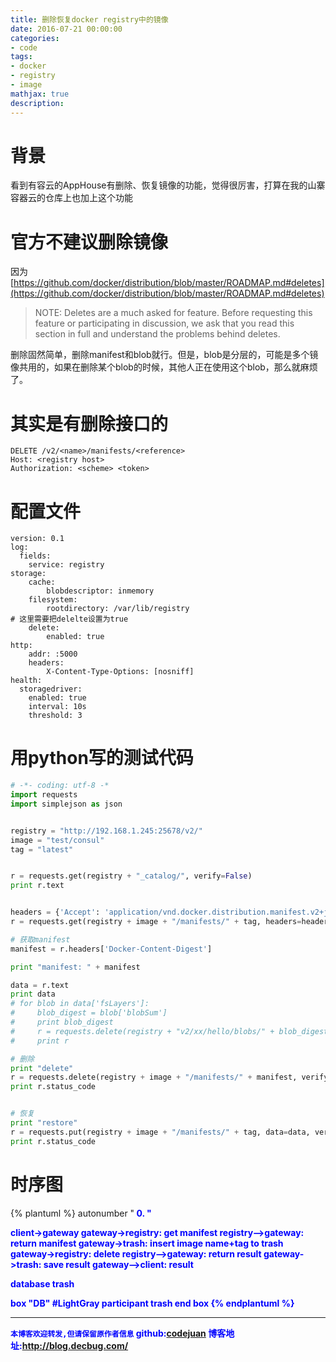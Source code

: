 ```yaml
---
title: 删除恢复docker registry中的镜像
date: 2016-07-21 00:00:00
categories:
- code
tags: 
- docker
- registry
- image
mathjax: true
description: 
---
```

# 背景
看到有容云的AppHouse有删除、恢复镜像的功能，觉得很厉害，打算在我的山寨容器云的仓库上也加上这个功能

<!--more-->


# 官方不建议删除镜像
因为[https://github.com/docker/distribution/blob/master/ROADMAP.md#deletes](https://github.com/docker/distribution/blob/master/ROADMAP.md#deletes)

> NOTE: Deletes are a much asked for feature. Before requesting this feature or participating in discussion, we ask that you read this section in full and understand the problems behind deletes.

删除固然简单，删除manifest和blob就行。但是，blob是分层的，可能是多个镜像共用的，如果在删除某个blob的时候，其他人正在使用这个blob，那么就麻烦了。


# 其实是有删除接口的

```
DELETE /v2/<name>/manifests/<reference>
Host: <registry host>
Authorization: <scheme> <token>
```

# 配置文件

```
version: 0.1
log:
  fields:
    service: registry
storage:
    cache:
        blobdescriptor: inmemory
    filesystem:
        rootdirectory: /var/lib/registry
# 这里需要把delelte设置为true
    delete:
        enabled: true
http:
    addr: :5000
    headers:
        X-Content-Type-Options: [nosniff]
health:
  storagedriver:
    enabled: true
    interval: 10s
    threshold: 3
```

# 用python写的测试代码
```py
# -*- coding: utf-8 -*
import requests
import simplejson as json


registry = "http://192.168.1.245:25678/v2/"
image = "test/consul"
tag = "latest"


r = requests.get(registry + "_catalog/", verify=False)
print r.text


headers = {'Accept': 'application/vnd.docker.distribution.manifest.v2+json'}
r = requests.get(registry + image + "/manifests/" + tag, headers=headers, verify=False)

# 获取manifest
manifest = r.headers['Docker-Content-Digest']

print "manifest: " + manifest

data = r.text
print data
# for blob in data['fsLayers']:
#     blob_digest = blob['blobSum']
#     print blob_digest
#     r = requests.delete(registry + "v2/xx/hello/blobs/" + blob_digest, verify=False)
#     print r

# 删除
print "delete"
r = requests.delete(registry + image + "/manifests/" + manifest, verify=False)
print r.status_code


# 恢复
print "restore"
r = requests.put(registry + image + "/manifests/" + tag, data=data, verify=False)
print r.status_code
```
# 时序图

{% plantuml %}
autonumber "<font color=blue><b> 0.  "

client->gateway
gateway->registry: get manifest
registry-->gateway: return manifest
gateway->trash: insert image name+tag to trash
gateway->registry: delete
registry-->gateway: return result
gateway->trash: save result
gateway-->client: result

database trash

box "DB" #LightGray
	participant trash
end box
{% endplantuml %}

-----------------------

`本博客欢迎转发,但请保留原作者信息`
github:[codejuan](https://github.com/CodeJuan)
博客地址:http://blog.decbug.com/
